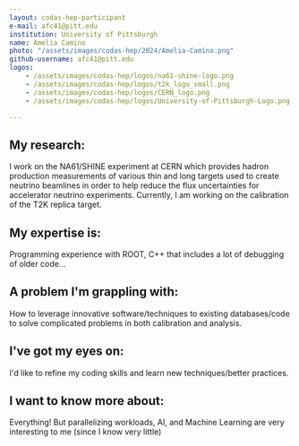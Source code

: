 ```yaml
---
layout: codas-hep-participant
e-mail: afc41@pitt.edu
institution: University of Pittsburgh
name: Amelia Camino
photo: "/assets/images/codas-hep/2024/Amelia-Camino.png"
github-username: afc41@pitt.edu
logos:
    - /assets/images/codas-hep/logos/na61-shine-logo.png
    - /assets/images/codas-hep/logos/t2k_logo_small.png
    - /assets/images/codas-hep/logos/CERN_logo.png
    - /assets/images/codas-hep/logos/University-of-Pittsburgh-Logo.png

---
```


## My research:
I work on the NA61/SHINE experiment at CERN which provides hadron production measurements of various thin and long targets used to create neutrino beamlines in
order to help reduce the flux uncertainties for accelerator neutrino experiments. Currently, I am working on the calibration of the T2K replica target.

## My expertise is:
Programming experience with ROOT, C++ that includes a lot of debugging of older code...

## A problem I'm grappling with:
How to leverage innovative software/techniques to existing databases/code to solve complicated problems in both calibration and analysis. 

## I've got my eyes on:
I'd like to refine my coding skills and learn new techniques/better practices. 

## I want to know more about:
Everything! But parallelizing workloads, AI, and Machine Learning are very interesting to me (since I know very little)
